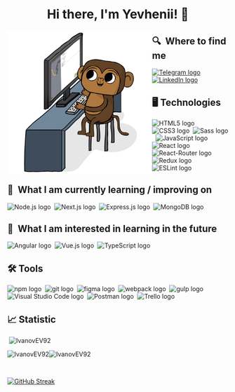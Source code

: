 <h1 align="center">Hi there, I'm Yevhenii! 👋</h1>
<img src='https://github.com/keshavsingh4522/keshavsingh4522/blob/master/Assets/Monkey_Kid_Coding.gif' align='left'>

## 🔍  Where to find me

[<img src="https://img.shields.io/badge/Telegram-282C34?logo=Telegram&logoColor=FE7A16&labelColor=fff&color=cdf7c8" alt="Telegram logo" title="Telegram" target="_blank" height="25" />](https://t.me/JenyaIvanov)
&nbsp;
[<img src="https://img.shields.io/badge/LinkedIn-282C34?logo=linkedin&logoColor=0077B5&labelColor=fff&color=cdf7c8" alt="LinkedIn logo" title="LinkedIn" target="_blank" height="25" />](https://www.linkedin.com/in/yevhenii-ivanov/)

## 🖥 Technologies

<a name="learning-now"></a>
<img src="https://img.shields.io/badge/HTML5-d1cfcb?logo=HTML5&logoColor=E34F26&labelColor=fff&color=cdf7c8" alt="HTML5 logo" title="HTML5" height="25" color="fff"/>&nbsp;
<img src="https://img.shields.io/badge/CSS3-d1cfcb?logo=CSS3&logoColor=1572B6&labelColor=fff&color=cdf7c8" alt="CSS3 logo" title="CSS3" height="25" />&nbsp;
<img src="https://img.shields.io/badge/Sass-d1cfcb?logo=Sass&logoColor=CC6699&labelColor=fff&color=cdf7c8" alt="Sass logo" title="Sass" height="25" />&nbsp;
<img src="https://img.shields.io/badge/JavaScript-d1cfcb?logo=javascript&logoColor=F7DF1E&labelColor=fff&color=cdf7c8" alt="JavaScript logo" title="JavaScript" height="25" />&nbsp;
<img src="https://img.shields.io/badge/React-d1cfcb?logo=React&logoColor=61DAFB&labelColor=fff&color=cdf7c8" alt="React logo" title="React" height="25" />&nbsp;
<img src="https://img.shields.io/badge/React%20Router-d1cfcb?logo=React-Router&logoColor=CA4245&labelColor=fff&color=cdf7c8" alt="React-Router logo" title="Redux" height="25" />&nbsp;
<img src="https://img.shields.io/badge/Redux-d1cfcb?logo=redux&logoColor=764ABC&labelColor=fff&color=cdf7c8" alt="Redux logo" title="Redux" height="25" />&nbsp;
<img src="https://img.shields.io/badge/ESLint-d1cfcb?logo=eslint&logoColor=4B32C3&labelColor=fff&color=cdf7c8" alt="ESLint logo" title="ESLint" height="25" />



## 📖  What I am currently learning / improving on

<img src="https://img.shields.io/badge/Node.js-282C34?logo=Node&logoColor=339933&color=cdf7c8" alt="Node.js logo" title="Node.js" height="25" />&nbsp;
<img src="https://img.shields.io/badge/Next.js-282C34?logo=Next.js&logoColor=000000&color=cdf7c8" alt="Next.js logo" title="Next.js" height="25" />&nbsp;
<img src="https://img.shields.io/badge/Express-282C34?logo=express&logoColor=000000&labelColor=fff&color=cdf7c8" alt="Express.js logo" title="Express.js" height="25" />&nbsp;
<img src="https://img.shields.io/badge/MongoDB-282C34?logo=MongoDB&logoColor=47A248&labelColor=fff&color=cdf7c8" alt="MongoDB logo" title="MongoDB" height="25" />


## 👾  What I am interested in learning in the future

<img src="https://img.shields.io/badge/Angular-282C34?logo=angular&logoColor=DD0031&labelColor=fff&color=cdf7c8" alt="Angular logo" title="Flutter" height="25" />&nbsp;
<img src="https://img.shields.io/badge/Vue.js-282C34?logo=Vue.js&logoColor=4FC08D&color=cdf7c8" alt="Vue.js logo" title="Vue.js" height="25" />&nbsp;
<img src="https://img.shields.io/badge/TypeScript-282C34?logo=typescript&logoColor=3178C6&labelColor=fff&color=cdf7c8" alt="TypeScript logo" title="TypeScript" height="25" />

## 🛠 Tools
<img src="https://img.shields.io/badge/npm-282C34?logo=npm&logoColor=CB3837&labelColor=fff&color=cdf7c8" alt="npm logo" title="npm" height="25" />&nbsp;
<img src="https://img.shields.io/badge/git-282C34?logo=git&logoColor=F05032&labelColor=fff&color=cdf7c8" alt="git logo" title="git" height="25" />&nbsp;
<img src="https://img.shields.io/badge/figma-282C34?logo=figma&logoColor=F24E1E&labelColor=fff&color=cdf7c8" alt="figma logo" title="figma" height="25" />&nbsp;
<img src="https://img.shields.io/badge/webpack-282C34?logo=webpack&logoColor=8DD6F9&labelColor=fff&color=cdf7c8" alt="webpack logo" title="webpack" height="25" />&nbsp;
<img src="https://img.shields.io/badge/gulp-282C34?logo=gulp&logoColor=CF4647&labelColor=fff&color=cdf7c8" alt="gulp logo" title="gulp" height="25" />&nbsp;
<img src="https://img.shields.io/badge/VS%20Code-282C34?logo=visual-studio-code&logoColor=007ACC&labelColor=fff&color=cdf7c8" alt="Visual Studio Code logo" title="Visual Studio Code" height="25" />&nbsp;
<img src="https://img.shields.io/badge/Postman-282C34?logo=Postman&logoColor=FF6C37&labelColor=fff&color=cdf7c8" alt="Postman logo" title="Postman" height="25" />&nbsp;
<img src="https://img.shields.io/badge/Trello-282C34?logo=Trello&logoColor=0052CC&labelColor=fff&color=cdf7c8" alt="Trello logo" title="Trello" height="25" />


## 📈 Statistic

<p>&nbsp;<img align="center" src="https://github-readme-stats.vercel.app/api?username=IvanovEV92&show_icons=true&locale=en&theme=gotham" alt="IvanovEV92" /></p>

<p><img align="left" src="https://github-readme-stats.vercel.app/api/top-langs?username=IvanovEV92&show_icons=true&locale=en&layout=compact&langs_count=6&theme=gotham" alt="IvanovEV92" /></p>
<p align="left"> <img src="https://komarev.com/ghpvc/?username=IvanovEV92&label=Profile%20views&color=0e75b6&style=flat" alt="IvanovEV92" /> </p>
<br/>

[![GitHub Streak](http://github-readme-streak-stats.herokuapp.com?user=IvanovEV92&hide_border=true)](https://git.io/streak-stats)
